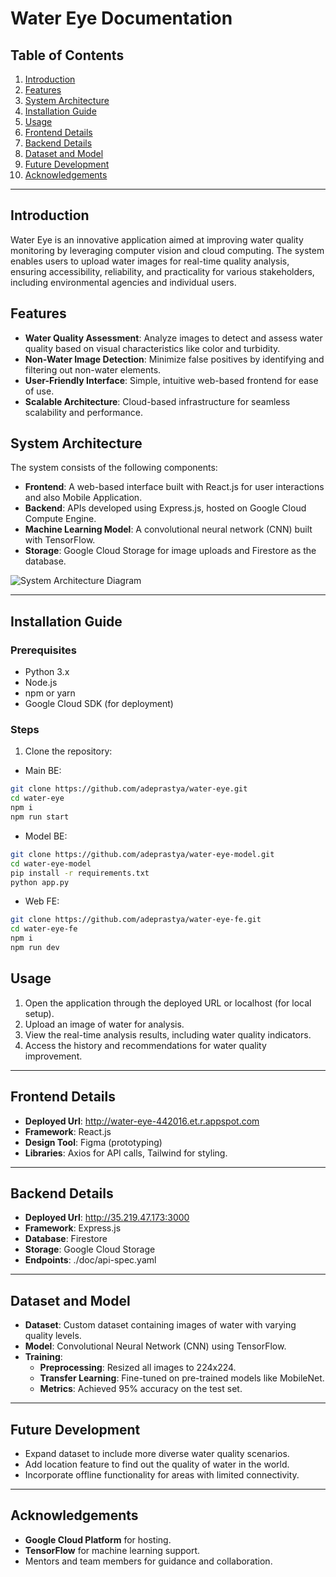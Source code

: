 # Water Eye Documentation

## Table of Contents

1. [Introduction](#introduction)
2. [Features](#features)
3. [System Architecture](#system-architecture)
4. [Installation Guide](#installation-guide)
5. [Usage](#usage)
6. [Frontend Details](#frontend-details)
7. [Backend Details](#backend-details)
8. [Dataset and Model](#dataset-and-model)
9. [Future Development](#future-development)
10. [Acknowledgements](#acknowledgements)

---

## Introduction

Water Eye is an innovative application aimed at improving water quality monitoring by leveraging computer vision and cloud computing. The system enables users to upload water images for real-time quality analysis, ensuring accessibility, reliability, and practicality for various stakeholders, including environmental agencies and individual users.

## Features

- **Water Quality Assessment**: Analyze images to detect and assess water quality based on visual characteristics like color and turbidity.
- **Non-Water Image Detection**: Minimize false positives by identifying and filtering out non-water elements.
- **User-Friendly Interface**: Simple, intuitive web-based frontend for ease of use.
- **Scalable Architecture**: Cloud-based infrastructure for seamless scalability and performance.

## System Architecture

The system consists of the following components:

- **Frontend**: A web-based interface built with React.js for user interactions and also Mobile Application.
- **Backend**: APIs developed using Express.js, hosted on Google Cloud Compute Engine.
- **Machine Learning Model**: A convolutional neural network (CNN) built with TensorFlow.
- **Storage**: Google Cloud Storage for image uploads and Firestore as the database.

![System Architecture Diagram](./doc/cloud-architecture.png)

---

## Installation Guide

### Prerequisites

- Python 3.x
- Node.js
- npm or yarn
- Google Cloud SDK (for deployment)

### Steps

1. Clone the repository:

- Main BE:

```bash
git clone https://github.com/adeprastya/water-eye.git
cd water-eye
npm i
npm run start
```

- Model BE:

```bash
git clone https://github.com/adeprastya/water-eye-model.git
cd water-eye-model
pip install -r requirements.txt
python app.py
```

- Web FE:

```bash
git clone https://github.com/adeprastya/water-eye-fe.git
cd water-eye-fe
npm i
npm run dev
```

## Usage

1. Open the application through the deployed URL or localhost (for local setup).
2. Upload an image of water for analysis.
3. View the real-time analysis results, including water quality indicators.
4. Access the history and recommendations for water quality improvement.

---

## Frontend Details

- **Deployed Url**: http://water-eye-442016.et.r.appspot.com
- **Framework**: React.js
- **Design Tool**: Figma (prototyping)
- **Libraries**: Axios for API calls, Tailwind for styling.

---

## Backend Details

- **Deployed Url**: http://35.219.47.173:3000
- **Framework**: Express.js
- **Database**: Firestore
- **Storage**: Google Cloud Storage
- **Endpoints**: ./doc/api-spec.yaml

---

## Dataset and Model

- **Dataset**: Custom dataset containing images of water with varying quality levels.
- **Model**: Convolutional Neural Network (CNN) using TensorFlow.
- **Training**:
  - **Preprocessing**: Resized all images to 224x224.
  - **Transfer Learning**: Fine-tuned on pre-trained models like MobileNet.
  - **Metrics**: Achieved 95% accuracy on the test set.

---

## Future Development

- Expand dataset to include more diverse water quality scenarios.
- Add location feature to find out the quality of water in the world.
- Incorporate offline functionality for areas with limited connectivity.

---

## Acknowledgements

- **Google Cloud Platform** for hosting.
- **TensorFlow** for machine learning support.
- Mentors and team members for guidance and collaboration.
